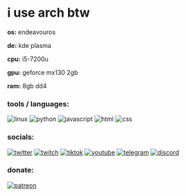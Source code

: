 # i use arch btw
**os:** endeavouros

**de:** kde plasma

**cpu:** i5-7200u

**gpu:** geforce mx130 2gb

**ram:** 8gb dd4


### tools / languages:

![linux](https://img.shields.io/badge/linux-333?style=for-the-badge&logo=linux)
![python](https://img.shields.io/badge/python-333?style=for-the-badge&logo=python)
![javascript](https://img.shields.io/badge/javascript-333?style=for-the-badge&logo=javascript)
![html](https://img.shields.io/badge/html-333?style=for-the-badge&logo=htmx)
![css](https://img.shields.io/badge/css-333?style=for-the-badge&logo=css)

### socials:

[![twitter](https://img.shields.io/badge/twitter-333?style=for-the-badge&logo=x)](https://twitter.com/deridray)
[![twitch](https://img.shields.io/badge/twitch-333?style=for-the-badge&logo=twitch)](https://twitch.tv/deridray)
[![tiktok](https://img.shields.io/badge/tiktok-333?style=for-the-badge&logo=tiktok)](https://tiktok.com/@deridray)
[![youtube](https://img.shields.io/badge/youtube-333?style=for-the-badge&logo=youtube)](https://youtube.com/@deridray)
[![telegram](https://img.shields.io/badge/telegram-333?style=for-the-badge&logo=telegram)](https://t.me/deridray)
[![discord](https://img.shields.io/badge/discord-333?style=for-the-badge&logo=discord)](https://discord.gg/jy7MdAPhM3)

### donate:

[![patreon](https://img.shields.io/badge/patreon-333?style=for-the-badge&logo=patreon)](https://patreon.com/deridray)
